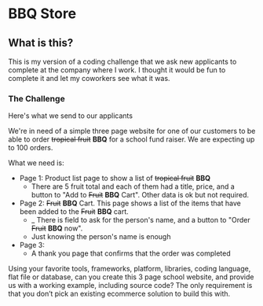 # BBQ Store

## What is this?

This is my version of a coding challenge that we ask new applicants to complete at the company where I work. I thought it would be fun to complete it and let my coworkers see what it was.

### The Challenge

Here's what we send to our applicants

We're in need of a simple three page website for one of our customers to be able to order ~~tropical fruit~~ **BBQ** for a school fund raiser. We are expecting up to 100 orders.

What we need is:

- Page 1: Product list page to show a list of ~~tropical fruit~~ **BBQ**
  - There are 5 fruit total and each of them had a title, price, and a button to "Add to ~~Fruit~~ **BBQ** Cart". Other data is ok but not required.
- Page 2: ~~Fruit~~ **BBQ** Cart. This page shows a list of the items that have been added to the ~~Fruit~~ **BBQ** cart.
  - \_ There is field to ask for the person's name, and a button to "Order ~~Fruit~~ **BBQ** now".
  - Just knowing the person's name is enough
- Page 3:
  - A thank you page that confirms that the order was completed

Using your favorite tools, frameworks, platform, libraries, coding language, flat file or database, can you create this 3 page school website, and provide us with a working example, including source code? The only requirement is that you don’t pick an existing ecommerce solution to build this with.
